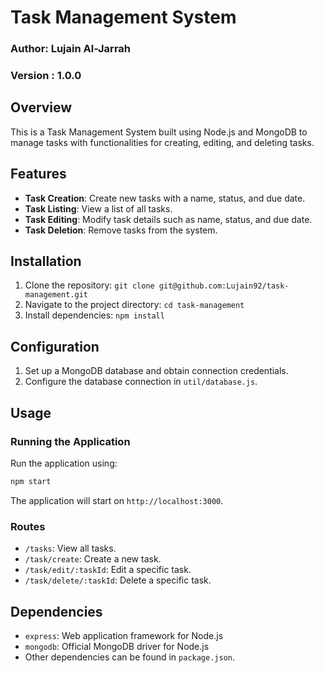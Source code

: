 # Task Management System

### Author: Lujain Al-Jarrah
### Version : 1.0.0
## Overview

This is a Task Management System built using Node.js and MongoDB to manage tasks with functionalities for creating, editing, and deleting tasks.

## Features

- **Task Creation**: Create new tasks with a name, status, and due date.
- **Task Listing**: View a list of all tasks.
- **Task Editing**: Modify task details such as name, status, and due date.
- **Task Deletion**: Remove tasks from the system.

## Installation

1. Clone the repository: `git clone git@github.com:Lujain92/task-management.git`
2. Navigate to the project directory: `cd task-management`
3. Install dependencies: `npm install`

## Configuration

1. Set up a MongoDB database and obtain connection credentials.
2. Configure the database connection in `util/database.js`.

## Usage

### Running the Application

Run the application using:

```bash
npm start
```

The application will start on `http://localhost:3000`.

### Routes

- `/tasks`: View all tasks.
- `/task/create`: Create a new task.
- `/task/edit/:taskId`: Edit a specific task.
- `/task/delete/:taskId`: Delete a specific task.

## Dependencies

- `express`: Web application framework for Node.js
- `mongodb`: Official MongoDB driver for Node.js
- Other dependencies can be found in `package.json`.
